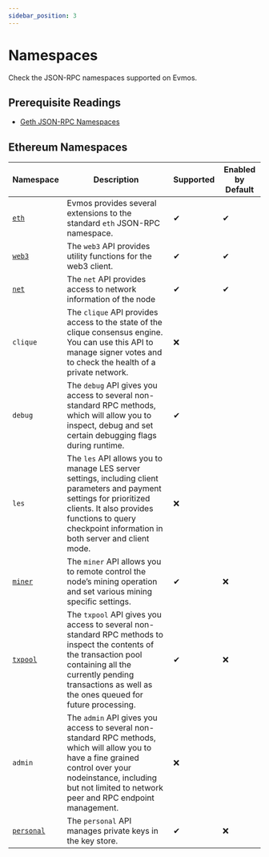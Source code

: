 ```yaml
---
sidebar_position: 3
---
```


# Namespaces

Check the JSON-RPC namespaces supported on Evmos. 

## Prerequisite Readings

- [Geth JSON-RPC Namespaces](https://geth.ethereum.org/docs/rpc/server) 

## Ethereum Namespaces

| Namespace                                     | Description                                                                                                                                                                                                                  | Supported | Enabled by Default |
| --------------------------------------------- | ---------------------------------------------------------------------------------------------------------------------------------------------------------------------------------------------------------------------------- | --------- | ------------------ |
| [`eth`](./JSON-RPC-methods#eth-methods)           | Evmos provides several extensions to the standard `eth` JSON-RPC namespace.                                                                                                                                                  | ✔        | ✔                 |
| [`web3`](./JSON-RPC-methods#web3-methods)         | The `web3` API provides utility functions for the web3 client.                                                                                                                                                               | ✔        | ✔                 |
| [`net`](./JSON-RPC-methods#net-methods)           | The `net` API provides access to network information of the node                                                                                                                                                             | ✔        | ✔                 |
| `clique`                                      | The `clique` API provides access to the state of the clique consensus engine. You can use this API to manage signer votes and to check the health of a private network.                                                      | ❌        |                    |
| `debug`                                       | The `debug` API gives you access to several non-standard RPC methods, which will allow you to inspect, debug and set certain debugging flags during runtime.                                                                 | ✔        |                    |
| `les`                                         | The `les` API allows you to manage LES server settings, including client parameters and payment settings for prioritized clients. It also provides functions to query checkpoint information in both server and client mode. | ❌        |                    |
| [`miner`](./JSON-RPC-methods#miner-methods)       | The `miner` API allows you to remote control the node’s mining operation and set various mining specific settings.                                                                                                           | ✔        | ❌                 |
| [`txpool`](./JSON-RPC-methods#txpool-methods)     | The `txpool` API gives you access to several non-standard RPC methods to inspect the contents of the transaction pool containing all the currently pending transactions as well as the ones queued for future processing.    | ✔        | ❌                 |
| `admin`                                       | The `admin` API gives you access to several non-standard RPC methods, which will allow you to have a fine grained control over your nodeinstance, including but not limited to network peer and RPC endpoint management.     | ❌        |                    |
| [`personal`](./JSON-RPC-methods#personal-methods) | The `personal` API manages private keys in the key store.                                                                                                                                                                    | ✔        | ❌                 |